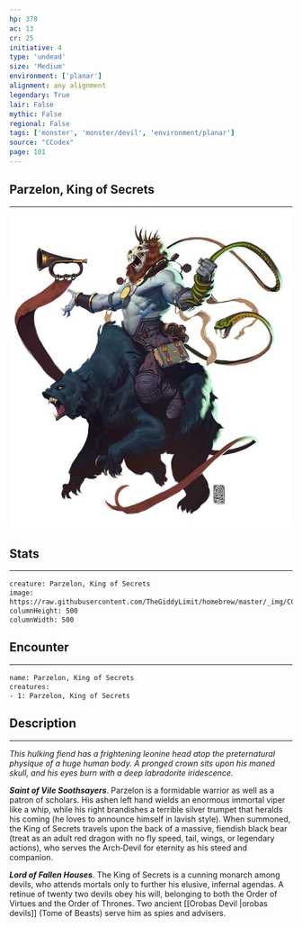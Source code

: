 ```yaml
---
hp: 378
ac: 13
cr: 25
initiative: 4
type: 'undead'    
size: 'Medium'
environment: ['planar']
alignment: any alignment
legendary: True
lair: False
mythic: False
regional: False
tags: ['monster', 'monster/devil', 'environment/planar']
source: "CCodex"
page: 101
---
```


## Parzelon, King of Secrets
---

![|600](https://raw.githubusercontent.com/TheGiddyLimit/homebrew/master/_img/CCodex/parzelonkingofsecrets.jpg)

## Stats
---

```statblock
creature: Parzelon, King of Secrets
image: https://raw.githubusercontent.com/TheGiddyLimit/homebrew/master/_img/CCodex/parzelonkingofsecrets_token.png
columnHeight: 500
columnWidth: 500
```

## Encounter
---

```encounter-table
name: Parzelon, King of Secrets
creatures:
- 1: Parzelon, King of Secrets
```

## Description
---
_This hulking fiend has a frightening leonine head atop the preternatural physique of a huge human body. A pronged crown sits upon his maned skull, and his eyes burn with a deep labradorite iridescence._

**_Saint of Vile Soothsayers_**. Parzelon is a formidable warrior as well as a patron of scholars. His ashen left hand wields an enormous immortal viper like a whip, while his right brandishes a terrible silver trumpet that heralds his coming (he loves to announce himself in lavish style). When summoned, the King of Secrets travels upon the back of a massive, fiendish black bear (treat as an adult red dragon with no fly speed, tail, wings, or legendary actions), who serves the Arch‑Devil for eternity as his steed and companion.


**_Lord of Fallen Houses_**. The King of Secrets is a cunning monarch among devils, who attends mortals only to further his elusive, infernal agendas. A retinue of twenty two devils obey his will, belonging to both the Order of Virtues and the Order of Thrones. Two ancient [[Orobas Devil \|orobas devils]] (Tome of Beasts) serve him as spies and advisers.






